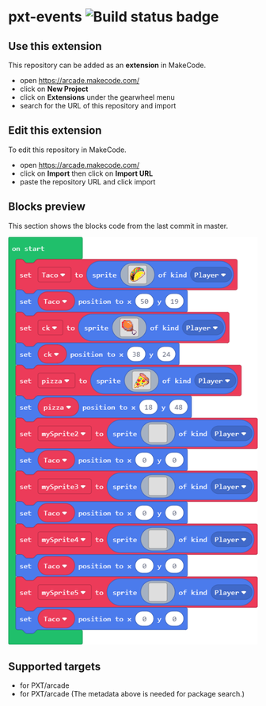 # pxt-events ![Build status badge](https://github.com/mo1156/pxt-events/workflows/MakeCode/badge.svg)



## Use this extension

This repository can be added as an **extension** in MakeCode.

* open https://arcade.makecode.com/
* click on **New Project**
* click on **Extensions** under the gearwheel menu
* search for the URL of this repository and import

## Edit this extension

To edit this repository in MakeCode.

* open https://arcade.makecode.com/
* click on **Import** then click on **Import URL**
* paste the repository URL and click import

## Blocks preview

This section shows the blocks code from the last commit in master.

![A rendered view of the blocks](https://github.com/mo1156/pxt-events/raw/master/.makecode/blocks.png)

## Supported targets

* for PXT/arcade
* for PXT/arcade
(The metadata above is needed for package search.)

